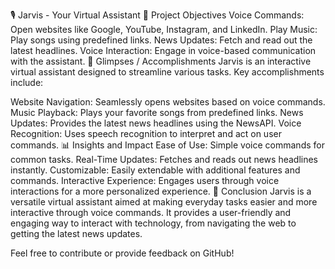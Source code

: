 🎙️ Jarvis - Your Virtual Assistant
🎯 Project Objectives
Voice Commands: Open websites like Google, YouTube, Instagram, and LinkedIn.
Play Music: Play songs using predefined links.
News Updates: Fetch and read out the latest headlines.
Voice Interaction: Engage in voice-based communication with the assistant.
🌟 Glimpses / Accomplishments
Jarvis is an interactive virtual assistant designed to streamline various tasks. Key accomplishments include:

Website Navigation: Seamlessly opens websites based on voice commands.
Music Playback: Plays your favorite songs from predefined links.
News Updates: Provides the latest news headlines using the NewsAPI.
Voice Recognition: Uses speech recognition to interpret and act on user commands.
📊 Insights and Impact
Ease of Use: Simple voice commands for common tasks.
Real-Time Updates: Fetches and reads out news headlines instantly.
Customizable: Easily extendable with additional features and commands.
Interactive Experience: Engages users through voice interactions for a more personalized experience.
📝 Conclusion
Jarvis is a versatile virtual assistant aimed at making everyday tasks easier and more interactive through voice commands. It provides a user-friendly and engaging way to interact with technology, from navigating the web to getting the latest news updates.

Feel free to contribute or provide feedback on GitHub!
